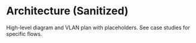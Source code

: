# Architecture (Sanitized)

High-level diagram and VLAN plan with placeholders. See case studies for specific flows.
